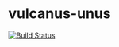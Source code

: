 # vulcanus-unus
[![Build Status](https://travis-ci.org/ryanturner/vulcanus-unus.svg)](https://travis-ci.org/ryanturner/vulcanus-unus)

